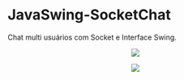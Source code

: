 # JavaSwing-SocketChat

Chat multi usuários com Socket e Interface Swing.

<p align="center">
<img src="https://github.com/DomHeal/JavaFX-Chat/blob/master/screenshots/Animation.gif?raw=true"/>
</p>
<p align="center">
<img src="https://github.com/DomHeal/JavaFX-Chat/blob/master/screenshots/Animation3.gif?raw=true"/>
</br>
</p>

